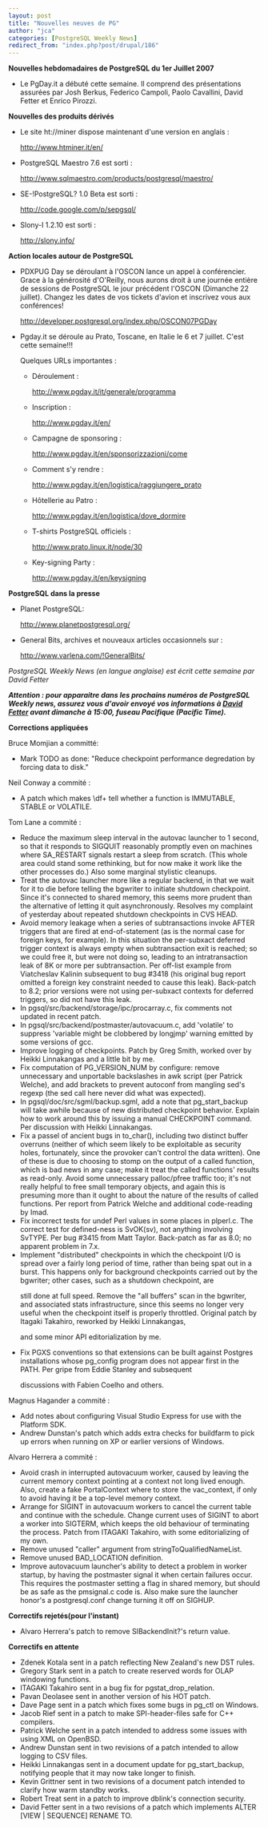 ```yaml
---
layout: post
title: "Nouvelles neuves de PG"
author: "jca"
categories: [PostgreSQL Weekly News]
redirect_from: "index.php?post/drupal/186"
---
```



<p><strong>Nouvelles hebdomadaires de PostgreSQL du 1er Juillet 2007</strong></p>

<ul><li><p>Le PgDay.it a débuté cette semaine. Il comprend des présentations assurées par Josh Berkus, Federico Campoli, Paolo Cavallini, David Fetter et Enrico Pirozzi.</p>

</li></ul>

<!--more-->


<strong>Nouvelles des produits dérivés</strong>

<ul>

<li><p>Le site ht://miner dispose maintenant d'une version en anglais&nbsp;:

<a href="http://www.htminer.it/en/">http://www.htminer.it/en/</a></p>

</li>

<li><p>PostgreSQL Maestro 7.6 est sorti&nbsp;:

<a href="http://www.sqlmaestro.com/products/postgresql/maestro/">http://www.sqlmaestro.com/products/postgresql/maestro/</a></p>

</li>

<li><p>SE-!PostgreSQL? 1.0 Beta est sorti&nbsp;:

<a href="http://code.google.com/p/sepgsql/">http://code.google.com/p/sepgsql/</a></p>

</li>

<li><p>Slony-I 1.2.10 est sorti&nbsp;:

<a href="http://slony.info/">http://slony.info/</a></p>

</li>

</ul>

<p><strong>Action locales autour de PostgreSQL</strong></p>

<ul>

<li>PDXPUG Day se déroulant à l'OSCON lance un appel à conférencier. Grace à la générosité d'O'Reilly, nous aurons droit à une journée entière de sessions de PostgreSQL le jour précédent l'OSCON (Dimanche 22 juillet). Changez les dates de vos tickets d'avion et inscrivez vous aux conférences!

<a href="http://developer.postgresql.org/index.php/OSCON07PGDay">http://developer.postgresql.org/index.php/OSCON07PGDay</a></li>

<li>Pgday.it se déroule au Prato, Toscane, en Italie le 6 et 7 juillet. C'est cette semaine!!!

Quelques URLs importantes&nbsp;:

<ul>

<li>Déroulement&nbsp;:

<a href="http://www.pgday.it/it/generale/programma">http://www.pgday.it/it/generale/programma</a></li>

<li>Inscription&nbsp;:

<a href="http://www.pgday.it/en/generale/registrazione%3C/a%3E%3C/li%3E%0A%3Cli%3ESite%20web%20du%20PGDay%C2%A0:%20%0A%3Ca%20href=" http:="" www.pgday.it="" en="">http://www.pgday.it/en/</a></li>

<li>Campagne de sponsoring&nbsp;:

<a href="http://www.pgday.it/en/sponsorizzazioni/come">http://www.pgday.it/en/sponsorizzazioni/come</a></li>

<li>Comment s'y rendre&nbsp;:

<a href="http://www.pgday.it/en/logistica/raggiungere_prato">http://www.pgday.it/en/logistica/raggiungere_prato</a></li>

<li>Hôtellerie au Patro&nbsp;:

<a href="http://www.pgday.it/en/logistica/dove_dormire">http://www.pgday.it/en/logistica/dove_dormire</a></li>

<li>T-shirts PostgreSQL officiels&nbsp;:

<a href="http://www.prato.linux.it/node/30">http://www.prato.linux.it/node/30</a></li>

<li>Key-signing Party&nbsp;:

<a href="http://www.pgday.it/en/keysigning">http://www.pgday.it/en/keysigning</a></li>

</ul>

</li>

</ul>

<p><strong>PostgreSQL dans la presse</strong></p>

<ul>

<li>Planet PostgreSQL: <a href="http://www.planetpostgresql.org/">

http://www.planetpostgresql.org/</a></li>

<li>General Bits, archives et nouveaux articles occasionnels sur&nbsp;:

<a href="http://www.varlena.com/%21GeneralBits/">http://www.varlena.com/!GeneralBits/</a></li>

</ul>

<p><em>

PostgreSQL Weekly News (en langue anglaise) est écrit cette semaine par David Fetter</em></p>

<p><strong><em>Attention&nbsp;: pour apparaitre dans les prochains numéros de PostgreSQL Weekly news, assurez vous d'avoir envoyé vos informations à <a href="mailto:david_at_fetter_dot_org">David Fetter</a> avant dimanche à 15:00, fuseau Pacifique (Pacific Time).</em></strong></p>

<p><strong>Corrections appliquées</strong></p>

<p>

Bruce Momjian a committé:

</p>

<ul>

<li>Mark TODO as done: "Reduce checkpoint performance degredation by forcing data to disk."

</li>

</ul>

Neil Conway a commité&nbsp;:

<ul>

<li>A patch which makes \df+ tell whether a function is IMMUTABLE, STABLE or VOLATILE.

</li>

</ul>

Tom Lane a commité&nbsp;:

<ul>

<li>Reduce the maximum sleep interval in the autovac launcher to 1 second, so that it responds to SIGQUIT reasonably promptly even on machines where SA_RESTART signals restart a sleep from scratch. (This whole area could stand some rethinking, but for now make it work like the other processes do.) Also some marginal stylistic cleanups.

</li>

<li>Treat the autovac launcher more like a regular backend, in that we wait for it to die before telling the bgwriter to initiate shutdown checkpoint. Since it's connected to shared memory, this seems more prudent than the alternative of letting it quit asynchronously. Resolves my complaint of yesterday about repeated shutdown checkpoints in CVS HEAD.

</li>

<li>Avoid memory leakage when a series of subtransactions invoke AFTER triggers that are fired at end-of-statement (as is the normal case for foreign keys, for example). In this situation the per-subxact deferred trigger context is always empty when subtransaction exit is reached; so we could free it, but were not doing so, leading to an intratransaction leak of 8K or more per subtransaction. Per off-list example from Viatcheslav Kalinin subsequent to bug #3418 (his original bug report omitted a foreign key constraint needed to cause this leak). Back-patch to 8.2; prior versions were not using per-subxact contexts for deferred triggers, so did not have this leak.

</li>

<li>In pgsql/src/backend/storage/ipc/procarray.c, fix comments not updated in recent patch.

</li>

<li>In pgsql/src/backend/postmaster/autovacuum.c, add 'volatile' to suppress 'variable might be clobbered by longjmp' warning emitted by some versions of gcc.

</li>

<li>Improve logging of checkpoints. Patch by Greg Smith, worked over by Heikki Linnakangas and a little bit by me.

</li>

<li>Fix computation of PG_VERSION_NUM by configure: remove unnecessary and unportable backslashes in awk script (per Patrick Welche), and add brackets to prevent autoconf from mangling sed's regexp (the sed call here never did what was expected).

</li>

<li>In pgsql/doc/src/sgml/backup.sgml, add a note that pg_start_backup will take awhile because of new distributed checkpoint behavior. Explain how to work around this by issuing a manual CHECKPOINT command. Per discussion with Heikki Linnakangas.

</li>

<li>Fix a passel of ancient bugs in to_char(), including two distinct buffer overruns (neither of which seem likely to be exploitable as security holes, fortunately, since the provoker can't control the data written). One of these is due to choosing to stomp on the output of a called function, which is bad news in any case; make it treat the called functions' results as read-only. Avoid some unnecessary palloc/pfree traffic too; it's not really helpful to free small temporary objects, and again this is presuming more than it ought to about the nature of the results of called functions. Per report from Patrick Welche and additional code-reading by Imad.

</li>

<li>Fix incorrect tests for undef Perl values in some places in plperl.c. The correct test for defined-ness is SvOK(sv), not anything involving SvTYPE. Per bug #3415 from Matt Taylor. Back-patch as far as 8.0; no apparent problem in 7.x.

</li>

<li>Implement "distributed" checkpoints in which the checkpoint I/O is spread over a fairly long period of time, rather than being spat out in a burst. This happens only for background checkpoints carried out by the bgwriter; other cases, such as a shutdown checkpoint, are

still done at full speed. Remove the "all buffers" scan in the bgwriter, and associated stats infrastructure, since this seems no longer very useful when the checkpoint itself is properly throttled. Original patch by Itagaki Takahiro, reworked by Heikki Linnakangas,

and some minor API editorialization by me.

</li>

<li>Fix PGXS conventions so that extensions can be built against Postgres installations whose pg_config program does not appear first in the PATH. Per gripe from Eddie Stanley and subsequent

discussions with Fabien Coelho and others.

</li>

</ul>

Magnus Hagander a commité&nbsp;:

<ul>

<li>Add notes about configuring Visual Studio Express for use with the Platform SDK.

</li>

<li>Andrew Dunstan's patch which adds extra checks for buildfarm to pick up errors when running on XP or earlier versions of Windows.

</li>

</ul>

Alvaro Herrera a commité&nbsp;:

<ul>

<li>Avoid crash in interrupted autovacuum worker, caused by leaving the current memory context pointing at a context not long lived enough. Also, create a fake PortalContext where to store the vac_context, if only to avoid having it be a top-level memory context.

</li>

<li>Arrange for SIGINT in autovacuum workers to cancel the current table and continue with the schedule. Change current uses of SIGINT to abort a worker into SIGTERM, which keeps the old behaviour of terminating the process. Patch from ITAGAKI Takahiro, with some editorializing of my own.

</li>

<li>Remove unused "caller" argument from stringToQualifiedNameList.

</li>

<li>Remove unused BAD_LOCATION definition.

</li>

<li>Improve autovacuum launcher's ability to detect a problem in worker startup, by having the postmaster signal it when certain failures occur. This requires the postmaster setting a flag in shared memory, but should be as safe as the pmsignal.c code is. Also make sure the launcher honor's a postgresql.conf change turning it off on SIGHUP.

</li>

</ul>

<p><strong>Correctifs rejetés(pour l'instant)</strong></p>

<ul>

<li>Alvaro Herrera's patch to remove SIBackendInit?'s return value.</li>

</ul>

<p><strong>Correctifs en attente</strong></p>

<ul>

<li>Zdenek Kotala sent in a patch reflecting New Zealand's new DST rules.

</li>

<li>Gregory Stark sent in a patch to create reserved words for OLAP windowing functions.

</li>

<li>ITAGAKI Takahiro sent in a bug fix for pgstat_drop_relation.

</li>

<li>Pavan Deolasee sent in another version of his HOT patch.

</li>

<li>Dave Page sent in a patch which fixes some bugs in pg_ctl on Windows.

</li>

<li>Jacob Rief sent in a patch to make SPI-header-files safe for C++ compilers.

</li>

<li>Patrick Welche sent in a patch intended to address some issues with using XML on OpenBSD.

</li>

<li>Andrew Dunstan sent in two revisions of a patch intended to allow logging to CSV files.

</li>

<li>Heikki Linnakangas sent in a document update for pg_start_backup, notifying people that it may now take longer to finish.

</li>

<li>Kevin Grittner sent in two revisions of a document patch intended to clarify how warm standby works.

</li>

<li>Robert Treat sent in a patch to improve dblink's connection security.

</li>

<li>David Fetter sent in a two revisions of a patch which implements ALTER [VIEW | SEQUENCE] RENAME TO.

</li>

</ul>